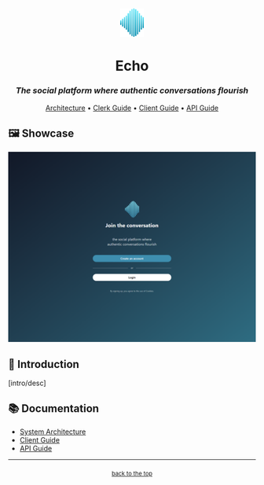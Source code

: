 <!-- HEADER -->
<br id="top" />
<p align="center">
  <a href="https://github.com/nednella/echo" target="_blank" rel="noopener noreferrer">
    <img src="./docs/assets/echo-logo-256-light-gradient.svg" width="48" />
  </a>
</p>
<div align="center">
  <h1>Echo</h1>
  <h3><i>The social platform where authentic conversations flourish</i></h3>
  <p>
    <a href="./docs/architecture.md">Architecture</a> •
    <a href="./docs/clerk.md">Clerk Guide</a> •
    <a href="./docs/client.md">Client Guide</a> •
    <a href="./docs/api.md">API Guide</a>
  </p>
</div>

## 🖼️ Showcase

![Landing page](./docs/assets/landing.png)

## 📜 Introduction

[intro/desc]

## 📚 Documentation

- [System Architecture](./docs/architecture.md)  
- [Client Guide](./docs/client.md)  
- [API Guide](./docs/api.md)  

---

<!-- FOOTER -->
<p align="center">
  <sub><a href="#top">back to the top</a></sub>
</p>